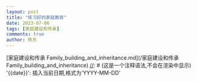 ```yaml
---
layout: post
title: "练习好的家庭教育"
date: 2023-07-06
tags: [家庭建设和传承]
comments: true
author: 陈东
---
```





[//]: # (使用 Markdown 的语法，您可以创建一个链接，链接到存档分类 家庭建设和传承 的文章列表页面)
[家庭建设和传承 Family_building_and_inheritance.md](/家庭建设和传承 Family_building_and_inheritance)
[//]: # (这是一个注释语法,不会在渲染中显示)
'{{date}}': 
插入当前日期,格式为'YYYY-MM-DD'
